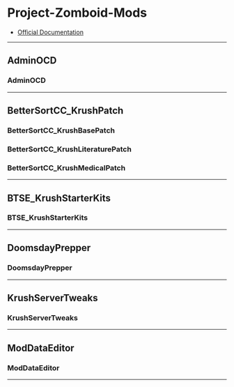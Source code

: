 # Project-Zomboid-Mods
- [Official Documentation](https://projectzomboid.com/modding/)
---
## AdminOCD

### AdminOCD
---
## BetterSortCC_KrushPatch

### BetterSortCC_KrushBasePatch

### BetterSortCC_KrushLiteraturePatch

### BetterSortCC_KrushMedicalPatch
---
## BTSE_KrushStarterKits

### BTSE_KrushStarterKits
---
## DoomsdayPrepper

### DoomsdayPrepper
---
## KrushServerTweaks

### KrushServerTweaks
---
## ModDataEditor

### ModDataEditor
---
